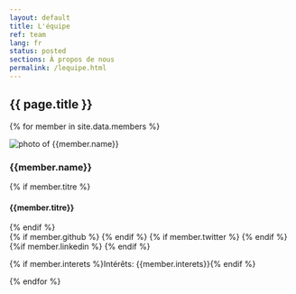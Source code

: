 ```yaml
---
layout: default
title: L'équipe
ref: team
lang: fr
status: posted
sections: À propos de nous
permalink: /lequipe.html
---
```


## {{ page.title }}

<section class = "team-container" >

{% for member in site.data.members %}
<article class = "team-member">
    <img src="{{member.picture_path}}" alt="photo of {{member.name}}">
    <h3>{{member.name}}</h3>
    {% if member.titre %}
        <h4>{{member.titre}}</h4>
    {% endif %}
    <div class = "team-content">
        <div>
         <a class = "member-icon" href="mailto:{{member.couriel}}">
              <i class="icon-envelop"></i>
         </a>
          {% if member.github %}
              <a class = "member-icon" href="https://github.com/{{ member.github }}">
              <i class="icon-github"></i>
             </a>
         {% endif %}
            {% if member.twitter %}
             <a class = "member-icon" href="https://twitter.com/{{ member.twitter }}">
     <i class="icon-twitter"></i>
             </a>
         {% endif %}
         {%if member.linkedin %}
              <a class = "member-icon" href="https://ca.linkedin.com/in/{{ member.linkedin }}">
              <i class="icon-linkedin"></i>
              </a>
         {% endif %}
         </div>
        <p> {% if member.interets %}Intérêts: {{member.interets}}{% endif %}</p>
    </div>
</article>
{% endfor %}

</section>